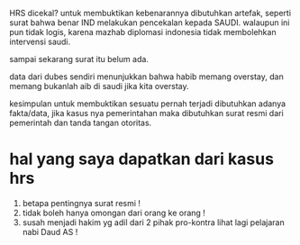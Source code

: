 HRS dicekal?
untuk membuktikan kebenarannya dibutuhkan artefak, seperti 
surat bahwa benar IND melakukan pencekalan kepada SAUDI. walaupun ini pun tidak logis, karena mazhab diplomasi indonesia tidak membolehkan intervensi saudi.

sampai sekarang surat itu belum ada.

data dari dubes sendiri menunjukkan bahwa habib memang overstay, dan memang bukanlah aib di saudi jika kita overstay. 

kesimpulan
untuk membuktikan sesuatu pernah terjadi dibutuhkan adanya fakta/data, jika kasus nya pemerintahan maka dibutuhkan surat resmi dari pemerintah dan tanda tangan otoritas.

# hal yang saya dapatkan dari kasus hrs
1. betapa pentingnya surat resmi ! 
2. tidak boleh hanya omongan dari orang ke orang ! 
3. susah menjadi hakim yg adil dari 2 pihak pro-kontra lihat lagi pelajaran nabi Daud AS !
